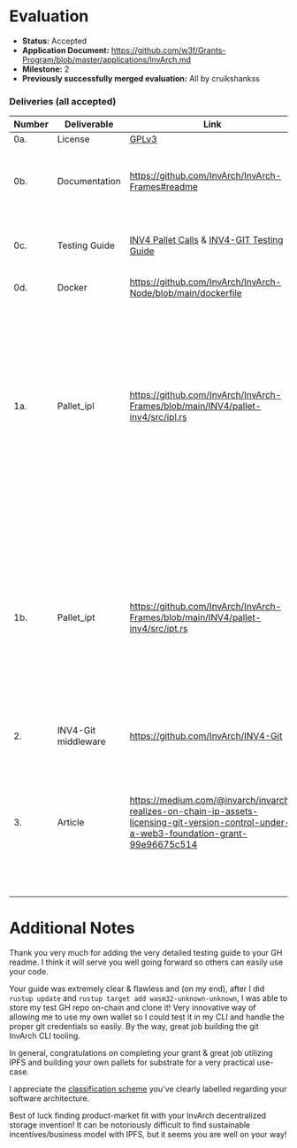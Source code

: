 # Evaluation

* **Status:** Accepted
* **Application Document:** https://github.com/w3f/Grants-Program/blob/master/applications/InvArch.md
* **Milestone:** 2
* **Previously successfully merged evaluation:** All by cruikshankss

### Deliveries (all accepted)

| Number | Deliverable | Link | Notes | 
| ------------- | ------------- | ------------- |------------- |
| 0a. | License | [GPLv3](https://github.com/InvArch/InvArch-Pallet-Library/blob/main/LICENSE) | Open-Source |
| 0b. | Documentation | https://github.com/InvArch/InvArch-Frames#readme | Further Documentation can be found through the repository's README files. |
| 0c. | Testing Guide | [INV4 Pallet Calls](https://gist.github.com/arrudagates/877d6d7b56d06ea1a941b73573a28d3f) & [INV4-GIT Testing Guide](https://github.com/InvArch/INV4-Git#readme) | Additional walkthroughs & guides can be found in the article (3). |
| 0d. | Docker | https://github.com/InvArch/InvArch-Node/blob/main/dockerfile | |
| 1a. | Pallet_ipl | https://github.com/InvArch/InvArch-Frames/blob/main/INV4/pallet-inv4/src/ipl.rs | Please see: [Pallet INV4](https://github.com/InvArch/InvArch-Frames/tree/main/INV4). `pallet-ipl` was restructured to `pallet-inv4` & includes both IP Sets, IP licenses, & IP Tokens. This was done in order to utilize on-chain storage more efficiently, versus having multiple interdependent Pallets. |
| 1b. | Pallet_ipt | https://github.com/InvArch/InvArch-Frames/blob/main/INV4/pallet-inv4/src/ipt.rs | Please see: [Pallet INV4](https://github.com/InvArch/InvArch-Frames/tree/main/INV4). `pallet-ipt` was restructured to `pallet-inv4` & includes both IP Sets, IP licenses, & IP Tokens. This was done in order to utilize on-chain storage more efficiently, versus having multiple interdependent Pallets. |
| 2. | INV4-Git middleware | https://github.com/InvArch/INV4-Git | Please see: [Demo Video](https://www.youtube.com/watch?v=wTfi9B6Yi9A&t=5s) |
| 3. | Article | https://medium.com/@invarch/invarch-realizes-on-chain-ip-assets-licensing-git-version-control-under-a-web3-foundation-grant-99e96675c514 | Videos included in Article. The current link is a draft link. When/if this submission is approved, the article will be published to the [InvArch blog on Medium](https://invarch.medium.com/) |

# Additional Notes

Thank you very much for adding the very detailed testing guide to your GH readme. I think it will serve you well going forward so others can easily use your code.

Your guide was extremely clear & flawless and (on my end), after I did `rustup update` and `rustup target add wasm32-unknown-unknown`, I was able to store my test GH repo on-chain and clone it! Very innovative way of allowing me to use my own wallet so I could test it in my CLI and handle the proper git credentials so easily. By the way, great job building the git InvArch CLI tooling. 

In general, congratulations on completing your grant & great job utilizing IPFS and building your own pallets for substrate for a very practical use-case. 

I appreciate the [classification scheme](https://github.com/InvArch/InvArch-Frames/tree/main/INV4) you've clearly labelled regarding your software architecture. 

Best of luck finding product-market fit with your InvArch decentralized storage invention! It can be notoriously difficult to find sustainable incentives/business model with IPFS, but it seems you are well on your way!



